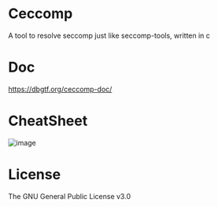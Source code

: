 # Ceccomp

A tool to resolve seccomp just like seccomp-tools, written in c

# Doc

https://dbgtf.org/ceccomp-doc/

# CheatSheet

![image](https://github.com/user-attachments/assets/c8a3f0fa-f64a-4e43-87ee-64ca3f9cc94d)

# License

The GNU General Public License v3.0

